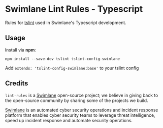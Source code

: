 # Swimlane Lint Rules - Typescript
Rules for [tslint](https://github.com/palantir/tslint) used in Swimlane's Typescript development.

## Usage
Install via **npm**:

`npm install --save-dev tslint tslint-config-swimlane`

Add `extends: 'tslint-config-swimlane:base'` to your tslint config

## Credits
`lint-rules` is a [Swimlane](http://swimlane.com) open-source project; we
believe in giving back to the open-source community by sharing some of the
projects we build.

[Swimlane](http://www.swimlane.com) is an automated cyber security operations and incident response
platform that enables cyber security teams to leverage threat intelligence,
speed up incident response and automate security operations.
